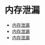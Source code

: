 # 内存泄漏

- [内存泄漏](http://damoqiongqiu.iteye.com/blog/794468)
- [内存泄漏](http://blog.csdn.net/cutesource/article/details/4549105)
- [内存泄漏](http://www.codeproject.com/Articles/12231/Memory-Leakage-in-Internet-Explorer-revisited)